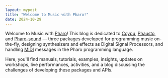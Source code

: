 ```yaml
---
layout: mypost
title: "Welcome to Music with Pharo!"
date: 2024-10-29
---
```


Welcome to Music with [Pharo](https://pharo.org/)! This blog is dedicated to [Coypu](https://github.com/lucretiomsp/Coypu), [Phausto](https://github.com/lucretiomsp/phausto), and [Pharo-sound](https://github.com/pharo-contributions/pharo-sound) — three packages developed for programming music on-the-fly, designing synthesizers and effects as Digital Signal Processors, and handling [MIDI](https://en.wikipedia.org/wiki/MIDI) messages in the Pharo programming language.

Here, you'll find manuals, tutorials, examples, insights, updates on workshops, live performances, activities, and a blog discussing the challenges of developing these packages and APIs.
